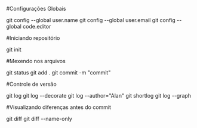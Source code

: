 #Configurações Globais

git config --global user.name
git config --global user.email
git config --global code.editor

#Iniciando repositório

git init

#Mexendo nos arquivos

git status
git add .
git commit -m "commit"

#Controle de versão

git log
git log --decorate
git log --author="Alan"
git shortlog
git log --graph

#Visualizando diferenças antes do commit

git diff
git diff --name-only